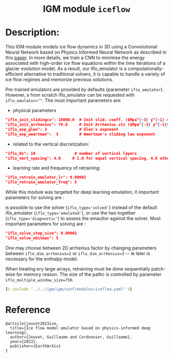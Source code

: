 ### <h1 align="center" id="title">IGM module `iceflow` </h1>

# Description:

This IGM module models ice flow dynamics in 3D using a Convolutional Neural Network based on Physics Informed Neural Network as described in this [paper](https://eartharxiv.org/repository/view/5335/). In more details, we train a CNN to minimise the energy associated with high-order ice flow equations within the time iterations of a glacier evolution model. As a result, our iflo_emulator is a computationally-efficient alternative to traditional solvers, it is capable to handle a variety of ice flow regimes and memorize previous solutions.

Pre-trained emulators are provided by defaults (parameter `iflo_emulator`). However, a from scratch iflo_emulator can be requested with `iflo_emulator=""`. The most important parameters are:

- physical parameters 

```json 
"iflo_init_slidingco": 10000.0  # Init slid. coeff. ($Mpa^{-3} y^{-1} m$)
"iflo_init_arrhenius": 78.0     # Init Arrhenius cts ($Mpa^{-3} y^{-1}$)
"iflo_exp_glen": 3              # Glen's exponent
"iflo_exp_weertman":  3         # Weertman's sliding law exponent
```

- related to the vertical discretization:

```json 
"iflo_Nz": 10                 # number of vertical layers
"iflo_vert_spacing": 4.0     # 1.0 for equal vertical spacing, 4.0 otherwise
```

- learning rate and frequency of retraining:

```json 
"iflo_retrain_emulator_lr": 0.00002 
"iflo_retrain_emulator_freq": 5     
```

While this module was targeted for deep learning emulation, it important parameters for solving are :

is possible to
use the solver (`iflo_type='solved'`) instead of the default iflo_emulator (`iflo_type='emulated'`), or use the two together (`iflo_type='diagnostic'`) to assess the emaultor against the solver. Most important parameters for solving are :

```json 
"iflo_solve_step_size": 0.00002 
"iflo_solve_nbitmax": 5     
```

One may choose between 2D arrhenius factor by changing parameters between `iflo_dim_arrhenius=2` or `iflo_dim_arrhenius=3` -- le later is necessary for the enthalpy model.

When treating ery large arrays, retraining must be done sequentially patch-wise for memory reason. The size of the pathc is controlled by parameter `iflo_multiple_window_size=750`.

~~~yaml
{% include "../../igm/igm/conf/modules/iceflow.yaml" %}
~~~

# Reference

```
@article{jouvet2023ice,
  title={Ice flow model emulator based on physics-informed deep learning},
  author={Jouvet, Guillaume and Cordonnier, Guillaume},
  year={2023},
  publisher={EarthArXiv}
}
```

